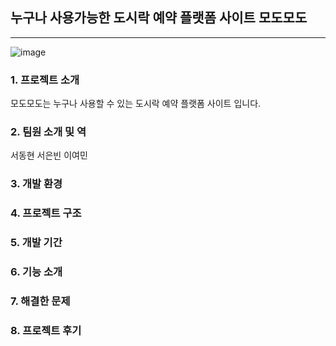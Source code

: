## 누구나 사용가능한 도시락 예약 플랫폼 사이트 모도모도
---


![image](https://github.com/user-attachments/assets/87d33a82-1dc4-44b0-9aaa-eb6c6f06f91e)

### 1. 프로젝트 소개


모도모도는 누구나 사용할 수 있는 도시락 예약 플랫폼 사이트 입니다.

### 2. 팀원 소개 및 역


서동현
서은빈
이여민

### 3. 개발 환경


### 4. 프로젝트 구조


### 5. 개발 기간


### 6. 기능 소개


### 7. 해결한 문제


### 8. 프로젝트 후기


